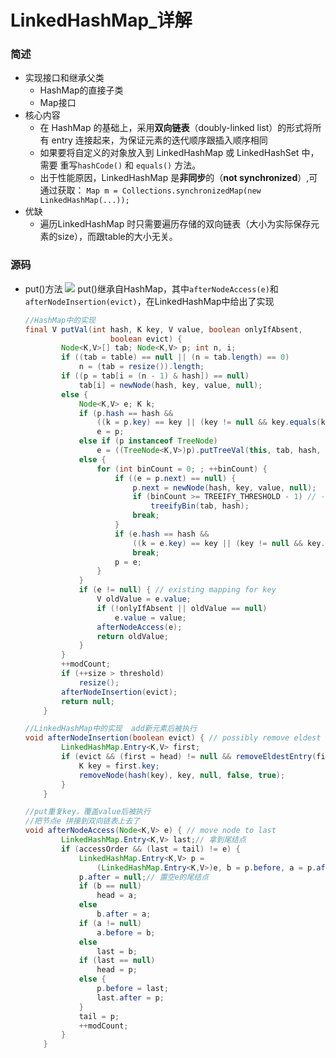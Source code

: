 # LinkedHashMap_详解

### 简述

- 实现接口和继承父类
  - HashMap的直接子类
  - Map接口
- 核心内容
  - 在 HashMap 的基础上，采用**双向链表**（doubly-linked list）的形式将所有 entry 连接起来，为保证元素的迭代顺序跟插入顺序相同
  - 如果要将自定义的对象放入到 LinkedHashMap 或 LinkedHashSet 中，需要 重写``hashCode()`` 和 ``equals()`` 方法。
  - 出于性能原因，LinkedHashMap 是**非同步**的（**not synchronized**）,可通过获取：
    ``Map m = Collections.synchronizedMap(new LinkedHashMap(...));``
- 优缺
  - 遍历LinkedHashMap 时只需要遍历存储的双向链表（大小为实际保存元素的size），而跟table的大小无关。

### 源码

- put()方法
  ![](https://images.cnblogs.com/cnblogs_com/houhou929/1561921/o_LinkedHashMap_addEntry.png)
  put()继承自HashMap，其中``afterNodeAccess(e)``和``afterNodeInsertion(evict)``，在LinkedHashMap中给出了实现

    ```java
    //HashMap中的实现
    final V putVal(int hash, K key, V value, boolean onlyIfAbsent,
                       boolean evict) {
            Node<K,V>[] tab; Node<K,V> p; int n, i;
            if ((tab = table) == null || (n = tab.length) == 0)
                n = (tab = resize()).length;
            if ((p = tab[i = (n - 1) & hash]) == null)
                tab[i] = newNode(hash, key, value, null);
            else {
                Node<K,V> e; K k;
                if (p.hash == hash &&
                    ((k = p.key) == key || (key != null && key.equals(k))))
                    e = p;
                else if (p instanceof TreeNode)
                    e = ((TreeNode<K,V>)p).putTreeVal(this, tab, hash, key, value);
                else {
                    for (int binCount = 0; ; ++binCount) {
                        if ((e = p.next) == null) {
                            p.next = newNode(hash, key, value, null);
                            if (binCount >= TREEIFY_THRESHOLD - 1) // -1 for 1st
                                treeifyBin(tab, hash);
                            break;
                        }
                        if (e.hash == hash &&
                            ((k = e.key) == key || (key != null && key.equals(k))))
                            break;
                        p = e;
                    }
                }
                if (e != null) { // existing mapping for key
                    V oldValue = e.value;
                    if (!onlyIfAbsent || oldValue == null)
                        e.value = value;
                    afterNodeAccess(e);
                    return oldValue;
                }
            }
            ++modCount;
            if (++size > threshold)
                resize();
            afterNodeInsertion(evict);
            return null;
        }
  
    //LinkedHashMap中的实现  add新元素后被执行
    void afterNodeInsertion(boolean evict) { // possibly remove eldest
            LinkedHashMap.Entry<K,V> first;
            if (evict && (first = head) != null && removeEldestEntry(first)) {
                K key = first.key;
                removeNode(hash(key), key, null, false, true);
            }
        }
  
    //put重复key，覆盖value后被执行
    //把节点e 拼接到双向链表上去了
    void afterNodeAccess(Node<K,V> e) { // move node to last
            LinkedHashMap.Entry<K,V> last;// 拿到尾结点
            if (accessOrder && (last = tail) != e) {
                LinkedHashMap.Entry<K,V> p =
                    (LinkedHashMap.Entry<K,V>)e, b = p.before, a = p.after;
                p.after = null;// 置空e的尾结点
                if (b == null)
                    head = a;
                else
                    b.after = a;
                if (a != null)
                    a.before = b;
                else
                    last = b;
                if (last == null)
                    head = p;
                else {
                    p.before = last;
                    last.after = p;
                }
                tail = p;
                ++modCount;
            }
        }
    ```

